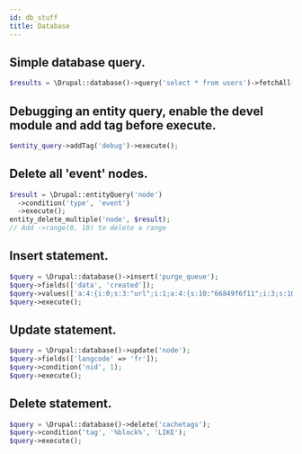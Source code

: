 ```yaml
---
id: db_stuff
title: Database
---
```


## Simple database query.
``` php
$results = \Drupal::database()->query('select * from users')->fetchAll();
```

## Debugging an entity query, enable the devel module and add tag before execute.

``` php
$entity_query->addTag('debug')->execute();
```

## Delete all 'event' nodes.

``` php
$result = \Drupal::entityQuery('node')
  ->condition('type', 'event')
  ->execute();
entity_delete_multiple('node', $result);
// Add ->range(0, 10) to delete a range
```

## Insert statement.

``` php
$query = \Drupal::database()->insert('purge_queue');
$query->fields(['data', 'created']);
$query->values(['a:4:{i:0;s:3:"url";i:1;a:4:{s:10:"66849f6f11";i:3;s:10:"c990b129a0";i:3;s:10:"c618828456";i:3;s:10:"453d844ea2";i:3;}i:2;s:66:"http://www.example.com";i:3;a:0:{}}', time()]);
$query->execute();
```

## Update statement.

``` php
$query = \Drupal::database()->update('node');
$query->fields(['langcode' => 'fr']);
$query->condition('nid', 1);
$query->execute();
```

## Delete statement.

``` php
$query = \Drupal::database()->delete('cachetags');
$query->condition('tag', '%block%', 'LIKE');
$query->execute();
```
